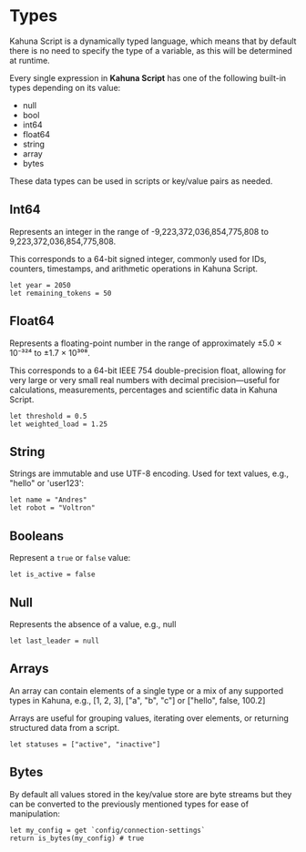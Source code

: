 
# Types

Kahuna Script is a dynamically typed language, which means that by default there is no need to specify the type of a variable, as this will be determined at runtime.

Every single expression in **Kahuna Script** has one of the following built-in types depending on its value:

- null
- bool
- int64
- float64
- string
- array
- bytes

These data types can be used in scripts or key/value pairs as needed.

## Int64

Represents an integer in the range of -9,223,372,036,854,775,808 to 9,223,372,036,854,775,808.

This corresponds to a 64-bit signed integer, commonly used for IDs, counters, timestamps, and arithmetic operations in Kahuna Script.

```visual-basic
let year = 2050
let remaining_tokens = 50
```

## Float64

Represents a floating-point number in the range of approximately ±5.0 × 10⁻³²⁴ to ±1.7 × 10³⁰⁸.

This corresponds to a 64-bit IEEE 754 double-precision float, allowing for very large or very small real numbers with decimal precision—useful for calculations, measurements, percentages and scientific data in Kahuna Script.

```visual-basic
let threshold = 0.5
let weighted_load = 1.25
```

## String

Strings are immutable and use UTF-8 encoding. Used for text values, e.g., "hello" or 'user123':

```visual-basic
let name = "Andres"
let robot = "Voltron"
```

## Booleans

Represent a `true` or `false` value:

```visual-basic
let is_active = false
```

## Null

Represents the absence of a value, e.g., null

```visual-basic
let last_leader = null
```

## Arrays

An array can contain elements of a single type or a mix of any supported types in Kahuna, e.g., [1, 2, 3], ["a", "b", "c"] or ["hello", false, 100.2]

Arrays are useful for grouping values, iterating over elements, or returning structured data from a script.

```visual-basic
let statuses = ["active", "inactive"]
```

## Bytes

By default all values stored in the key/value store are byte streams but they can be converted to
the previously mentioned types for ease of manipulation:

```visual-basic
let my_config = get `config/connection-settings`
return is_bytes(my_config) # true
```